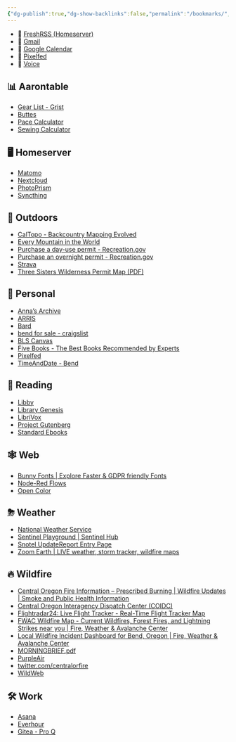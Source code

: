 ```yaml
---
{"dg-publish":true,"dg-show-backlinks":false,"permalink":"/bookmarks/","dgShowBacklinks":false,"dgPassFrontmatter":true}
---
```



* 📌 [FreshRSS (Homeserver)](https://hs.ajy.co/reader/i/)
* 📌 [Gmail](https://mail.google.com/mail/u/1/)
* 📌 [Google Calendar](https://calendar.google.com/calendar/u/0/r?pli=1)
* 📌 [Pixelfed](https://pixelfed.social/i/web)
* 📌 [Voice](https://voice.google.com/u/0/messages)

## 📊 Aarontable

* [Gear List - Grist](https://docs.getgrist.com/7Q4c8BfaPihH/Gear-List/p/1)
* [Buttes](https://docs.google.com/spreadsheets/d/1wi1E6dDCtwnghdwCxNaZSyrY6vuSygjkDUmX-YkCplM/edit#gid=0)
* [Pace Calculator](https://docs.google.com/spreadsheets/d/1UqTg4FQEOUkAqtetSEt-zcskdmXjwcFmItngiJRIUm0/edit#gid=0)
* [Sewing Calculator](https://docs.google.com/spreadsheets/d/1GMI_w_bTGRCVBmLmUaO316l-YjUyKxto72saeMuHm0k/edit#gid=0)

## 🖥 Homeserver

* [Matomo](https://hs.ajy.co/matomo/)
* [Nextcloud](https://hs.ajy.co/nextcloud/index.php/apps/dashboard/)
* [PhotoPrism](https://photoprism.ajy.co/)
* [Syncthing](http://localhost:8384/)

## 🌄 Outdoors

* [CalTopo - Backcountry Mapping Evolved](https://caltopo.com/map.html)
* [Every Mountain in the World](http://everymountainintheworld.com/)
* [Purchase a day-use permit - Recreation.gov](https://www.recreation.gov/ticket/facility/300009)
* [Purchase an overnight permit - Recreation.gov](https://www.recreation.gov/permits/4675311)
* [Strava](https://www.strava.com/dashboard)
* [Three Sisters Wilderness Permit Map (PDF)](https://www.fs.usda.gov/Internet/FSE_DOCUMENTS/fseprd899716.pdf)

## 🤪 Personal

* [Anna’s Archive](https://annas-archive.org/search?lang=en&content=&ext=epub&sort=&q=)
* [ARRIS](http://192.168.0.1/login.php)
* [‎Bard](https://bard.google.com/)
* [bend for sale - craigslist](https://bend.craigslist.org/search/sss?excats=20-24-24-1-50-1-2-2-21-1-14-1-2-1-4-4-10-8-1-1-1-1-1-1-1-1-3-1-1-1-4-1)
* [BLS Canvas](https://bls.instructure.com/)
* [Five Books - The Best Books Recommended by Experts](https://fivebooks.com/)
* [Pixelfed](https://pixelfed.social/i/web)
* [TimeAndDate - Bend](https://www.timeanddate.com/worldclock/usa/bend)

## 📘 Reading

* [Libby](https://libbyapp.com/shelf)
* [Library Genesis](http://libgen.rs/)
* [LibriVox](https://librivox.org/)
* [Project Gutenberg](https://www.gutenberg.org/)
* [Standard Ebooks](https://standardebooks.org/)

## 🕸 Web

* [Bunny Fonts | Explore Faster & GDPR friendly Fonts](https://fonts.bunny.net/)
* [Node-Red Flows](https://flows.nodered.org/)
* [Open Color](https://yeun.github.io/open-color/)

## ⛈ Weather

* [National Weather Service](https://forecast.weather.gov/MapClick.php?lat=44.03489688686292&lon=-121.5152907371521)
* [Sentinel Playground | Sentinel Hub](https://apps.sentinel-hub.com/sentinel-playground/?source=S2L2A&lat=44.05675188852766&lng=-121.50398254394531&zoom=12&preset=1_TRUE_COLOR&layers=B01,B02,B03&maxcc=58&gain=1.0&gamma=1.0&atmFilter=&showDates=false)
* [Snotel UpdateReport Entry Page](https://wcc.sc.egov.usda.gov/reports/SelectUpdateReport.html)
* [Zoom Earth | LIVE weather, storm tracker, wildfire maps](https://zoom.earth/#view=44.08493,-121.39793,9z/map=live/overlays=heat,fires,wind,radar:off)

## 🔥 Wildfire

* [Central Oregon Fire Information – Prescribed Burning | Wildfire Updates | Smoke and Public Health Information](https://www.centraloregonfire.org/)
* [Central Oregon Interagency Dispatch Center (COIDC)](https://gacc.nifc.gov/nwcc/districts/COIDC/)
* [Flightradar24: Live Flight Tracker - Real-Time Flight Tracker Map](https://www.flightradar24.com/44.04,-121.59/11)
* [FWAC Wildfire Map - Current Wildfires, Forest Fires, and Lightning Strikes near you | Fire, Weather & Avalanche Center](https://www.fireweatheravalanche.org/fire/)
* [Local Wildfire Incident Dashboard for Bend, Oregon | Fire, Weather & Avalanche Center](https://www.fireweatheravalanche.org/wildfires/dashboard/local/oregon/bend)
* [MORNINGBRIEF.pdf](https://gacc.nifc.gov/nwcc/content/products/intelligence/MORNINGBRIEF.pdf)
* [PurpleAir](https://map.purpleair.com/1/i/lt/mAQI/a10/p604800/cC5#10.5/44.0353/-121.4749)
* [twitter.com/centralorfire](https://twitter.com/centralorfire)
* [WildWeb](https://www.wildwebe.net/?dc_name=ORCOC)

## 🛠 Work

* [Asana](https://app.asana.com/0/home/17941980459425)
* [Everhour](https://app.everhour.com/#/time)
* [Gitea - Pro Q](https://aaron.proqsolutions.com/git)

